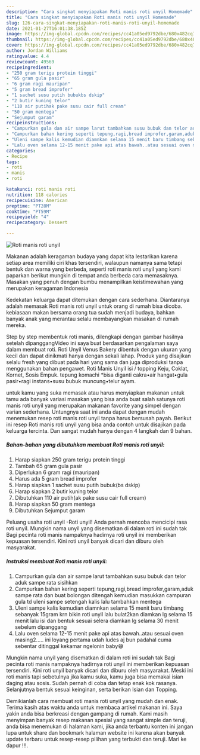 ```yaml
---
description: "Cara singkat menyiapakan Roti manis roti unyil Homemade"
title: "Cara singkat menyiapakan Roti manis roti unyil Homemade"
slug: 126-cara-singkat-menyiapakan-roti-manis-roti-unyil-homemade
date: 2021-01-27T16:01:38.185Z
image: https://img-global.cpcdn.com/recipes/cc41a05ed9792dbe/680x482cq70/roti-manis-roti-unyil-foto-resep-utama.jpg
thumbnail: https://img-global.cpcdn.com/recipes/cc41a05ed9792dbe/680x482cq70/roti-manis-roti-unyil-foto-resep-utama.jpg
cover: https://img-global.cpcdn.com/recipes/cc41a05ed9792dbe/680x482cq70/roti-manis-roti-unyil-foto-resep-utama.jpg
author: Jordan Williams
ratingvalue: 4.4
reviewcount: 49569
recipeingredient:
- "250 gram terigu protein tinggi"
- "65 gram gula pasir"
- "6 gram ragi mauripan"
- "5 gram bread improfer"
- "1 sachet susu putih bubukbs dskip"
- "2 butir kuning telor"
- "110 air putihak pake susu cair full cream"
- "50 gram mentega"
- "Sejumput garam"
recipeinstructions:
- "Campurkan gula dan air sampe larut tambahkan susu bubuk dan telor aduk sampe rata sisihkan"
- "Campurkan bahan kering seperti tepung,ragi,bread improfer,garam,aduk sampe rata dan buat bolongan ditengah kemudian masukkan campuran gula td uleni sampe setengah kalis lalu tambahkan mentega"
- "Uleni sampe kalis kemudian diamnkan selama 15 menit baru timbang sebanyak 15gram krn bikin roti unyil lalu bulat2kan diamkan lg selama 15 menit lalu isi dan bentuk sesuai selera diamkan lg selama 30 menit sebelum dipanggang"
- "Lalu oven selama 12-15 menit pake api atas bawah..atau sesuai oven masing2..... ini loyang pertama udah ludes aj bun padahal cuma sebentar ditinggal kekamar ngelonin baby😅"
categories:
- Recipe
tags:
- roti
- manis
- roti

katakunci: roti manis roti 
nutrition: 118 calories
recipecuisine: American
preptime: "PT28M"
cooktime: "PT59M"
recipeyield: "4"
recipecategory: Dessert

---
```



![Roti manis roti unyil](https://img-global.cpcdn.com/recipes/cc41a05ed9792dbe/680x482cq70/roti-manis-roti-unyil-foto-resep-utama.jpg)

Makanan adalah keragaman budaya yang dapat kita lestarikan karena setiap area memiliki ciri khas tersendiri, walaupun namanya sama tetapi bentuk dan warna yang berbeda, seperti roti manis roti unyil yang kami paparkan berikut mungkin di tempat anda berbeda cara memasaknya. Masakan yang penuh dengan bumbu menampilkan keistimewahan yang merupakan keragaman Indonesia

Kedekatan keluarga dapat ditemukan dengan cara sederhana. Diantaranya adalah memasak Roti manis roti unyil untuk orang di rumah bisa dicoba. kebiasaan makan bersama orang tua sudah menjadi budaya, bahkan banyak anak yang merantau selalu membayangkan masakan di rumah mereka.

Step by step membentuk roti manis, dilengkapi dengan gambar hasilnya setelah dipanggangVideo ini saya buat berdasarkan pengalaman saya dalam membuat roti. Roti Unyil Venus Bakery dibentuk dengan ukuran yang kecil dan dapat dinikmati hanya dengan sekali lahap. Produk yang disajikan selalu fresh yang dibuat pada hari yang sama dan juga diproduksi tanpa menggunakan bahan pengawet. Roti Manis Unyil isi / topping Keju, Coklat, Kornet, Sosis Empuk. tepung komachi *bisa diganti cakra•air hangat•gula pasir•ragi instans•susu bubuk muncung•telur ayam.

untuk kamu yang suka memasak atau harus menyiapkan makanan untuk tamu ada banyak variasi masakan yang bisa anda buat salah satunya roti manis roti unyil yang merupakan makanan favorite yang simpel dengan varian sederhana. Untungnya saat ini anda dapat dengan mudah menemukan resep roti manis roti unyil tanpa harus bersusah payah.
Berikut ini resep Roti manis roti unyil yang bisa anda contoh untuk disajikan pada keluarga tercinta. Dan sangat mudah hanya dengan 4 langkah dan 9 bahan.


<!--inarticleads1-->

##### Bahan-bahan yang dibutuhkan membuat Roti manis roti unyil:

1. Harap siapkan 250 gram terigu protein tinggi
1. Tambah 65 gram gula pasir
1. Diperlukan 6 gram ragi (mauripan)
1. Harus ada 5 gram bread improfer
1. Harap siapkan 1 sachet susu putih bubuk(bs dskip)
1. Harap siapkan 2 butir kuning telor
1. Dibutuhkan 110 air putih(ak pake susu cair full cream)
1. Harap siapkan 50 gram mentega
1. Dibutuhkan Sejumput garam


Peluang usaha roti unyil -Roti unyil! Anda pernah mencoba mencicipi rasa roti unyil. Mungkin nama unyil yang disematkan di dalam roti ini sudah tak Bagi pecinta roti manis nampaknya hadirnya roti unyil ini memberikan kepuasan tersendiri. Kini roti unyil banyak dicari dan diburu oleh masyarakat. 

<!--inarticleads2-->

##### Instruksi membuat  Roti manis roti unyil:

1. Campurkan gula dan air sampe larut tambahkan susu bubuk dan telor aduk sampe rata sisihkan
1. Campurkan bahan kering seperti tepung,ragi,bread improfer,garam,aduk sampe rata dan buat bolongan ditengah kemudian masukkan campuran gula td uleni sampe setengah kalis lalu tambahkan mentega
1. Uleni sampe kalis kemudian diamnkan selama 15 menit baru timbang sebanyak 15gram krn bikin roti unyil lalu bulat2kan diamkan lg selama 15 menit lalu isi dan bentuk sesuai selera diamkan lg selama 30 menit sebelum dipanggang
1. Lalu oven selama 12-15 menit pake api atas bawah..atau sesuai oven masing2..... ini loyang pertama udah ludes aj bun padahal cuma sebentar ditinggal kekamar ngelonin baby😅


Mungkin nama unyil yang disematkan di dalam roti ini sudah tak Bagi pecinta roti manis nampaknya hadirnya roti unyil ini memberikan kepuasan tersendiri. Kini roti unyil banyak dicari dan diburu oleh masyarakat. Meski ini roti manis tapi sebetulnya jika kamu suka, kamu juga bisa memakai isian daging atau sosis. Sudah pernah di coba dan tetap enak kok rasanya. Selanjutnya bentuk sesuai keinginan, serta berikan Isian dan Topping. 

Demikianlah cara membuat roti manis roti unyil yang mudah dan enak. Terima kasih atas waktu anda untuk membaca artikel makanan ini. Saya yakin anda bisa berkreasi dengan gampang di rumah. Kami masih menyimpan banyak resep makanan spesial yang sangat simple dan teruji, anda bisa menemukan di halaman kami, jika anda terbantu konten ini jangan lupa untuk share dan bookmark halaman website ini karena akan banyak update terbaru untuk resep-resep pilihan yang terbukti dan teruji. Mari ke dapur !!!. 
